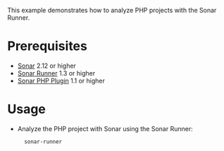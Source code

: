 This example demonstrates how to analyze PHP projects with the Sonar Runner.

Prerequisites
=============
* [Sonar](http://www.sonarsource.org/downloads/) 2.12 or higher
* [Sonar Runner](http://docs.codehaus.org/display/SONAR/Installing+and+Configuring+Sonar+Runner) 1.3 or higher
* [Sonar PHP Plugin](http://docs.codehaus.org/display/SONAR/PHP+Plugin) 1.1	or higher

Usage
=====
* Analyze the PHP project with Sonar using the Sonar Runner:

        sonar-runner
